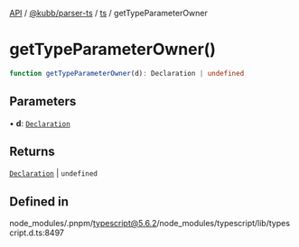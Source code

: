 [API](../../../../../packages.md) / [@kubb/parser-ts](../../../index.md) / [ts](../index.md) / getTypeParameterOwner

# getTypeParameterOwner()

```ts
function getTypeParameterOwner(d): Declaration | undefined
```

## Parameters

• **d**: [`Declaration`](../interfaces/Declaration.md)

## Returns

[`Declaration`](../interfaces/Declaration.md) \| `undefined`

## Defined in

node\_modules/.pnpm/typescript@5.6.2/node\_modules/typescript/lib/typescript.d.ts:8497
